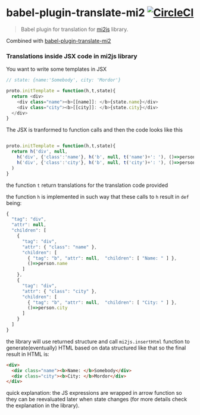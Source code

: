 # babel-plugin-translate-mi2 [![CircleCI](https://img.shields.io/circleci/project/hrgdavor/babel-plugin-translate-mi2.svg?maxAge=2592007)](https://circleci.com/gh/hrgdavor/babel-plugin-translate-mi2)

> Babel plugin for translation for [mi2js](https://github.com/hrgdavor/mi2js) library.

Combined with [babel-plugin-translate-mi2](https://github.com/hrgdavor/babel-plugin-translate-mi2)

### Translations inside JSX code in mi2js library

You want to write some templates in JSX

``` js
// state: {name:'Somebody', city: 'Mordor'}

proto.initTemplate = function(h,t,state){
  return <div>
    <div class="name"><b>[[name]]: </b>{state.name}</div>
    <div class="city"><b>[[city]]: </b>{state.city}</div>
  </div>
}

```

The JSX is tranformed to function calls and then the code looks like this

``` js

proto.initTemplate = function(h,t,state){
  return h('div', null,
    h('div', {'class':'name'}, h('b', null, t('name')+': '), ()=>person.name),
    h('div', {'class':'city'}, h('b', null, t('city')+': '), ()=>person.city),
  )
}

```

the function `t` return translations for the translation code provided

the function `h` is implemented in such way that these calls to `h` result in `def` being: 

```js
{
  "tag": "div",
  "attr": null,
  "children": [
    {
      "tag": "div",
      "attr": { "class": "name" },
      "children": [
        { "tag": "b", "attr": null,  "children": [ "Name: " ] },
        ()=>person.name
      ]
    },
    {
      "tag": "div",
      "attr": { "class": "city" },
      "children": [
        { "tag": "b", "attr": null,  "children": [ "City: " ] },
        ()=>person.city
      ]
    }
  ]
}
```

the library will use returned structure and call `mi2js.insertHtml` function to generate(eventually) HTML based on data structured like that
so the final result in HTML is:

```html
<div>
  <div class="name"><b>Name: </b>Somebody</div>
  <div class="city"><b>City: </b>Mordor</div>
</div>
```

quick explanation: the JS expressions are wrapped in arrow function so they can be reevaluated later when state changes
(for more details check the explanation in the library).